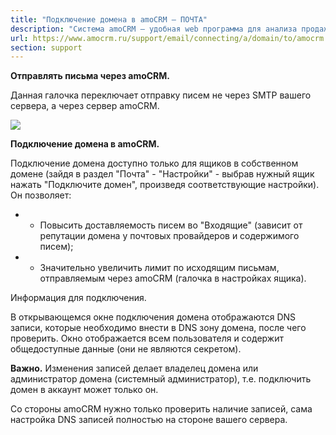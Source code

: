 ```yaml
---
title: "Подключение домена в amoCRM — ПОЧТА"
description: "Система amoCRM – удобная web программа для анализа продаж, доступная в режиме online из любой точки мира! Подробности узнавайте по указанным на сайте телефонам в Москве."
url: https://www.amocrm.ru/support/email/connecting/a/domain/to/amocrm
section: support
---
```


**Отправлять письма через amoCRM.**

Данная галочка переключает отправку писем не через SMTP вашего сервера, а через сервер amoCRM.

![](/uploads/2024/01/connecting_a_domain_to_amocrm_1.png)

**Подключение домена в amoCRM.**

Подключение домена доступно только для ящиков в собственном домене (зайдя в раздел "Почта" - "Настройки" - выбрав нужный ящик нажать "Подключите домен", произведя соответствующие настройки). Он позволяет:

- - Повысить доставляемость писем во "Входящие" (зависит от репутации домена у почтовых провайдеров и содержимого писем);

- - Значительно увеличить лимит по исходящим письмам, отправляемым через amoCRM (галочка в настройках ящика).

Информация для подключения.

В открывающемся окне подключения домена отображаются DNS записи, которые необходимо внести в DNS зону домена, после чего проверить. Окно отображается всем пользователя и содержит общедоступные данные (они не являются секретом).

**Важно.** Изменения записей делает владелец домена или администратор домена (системный администратор), т.е. подключить домен в аккаунт может только он.

Со стороны amoCRM нужно только проверить наличие записей, сама настройка DNS записей полностью на стороне вашего сервера.